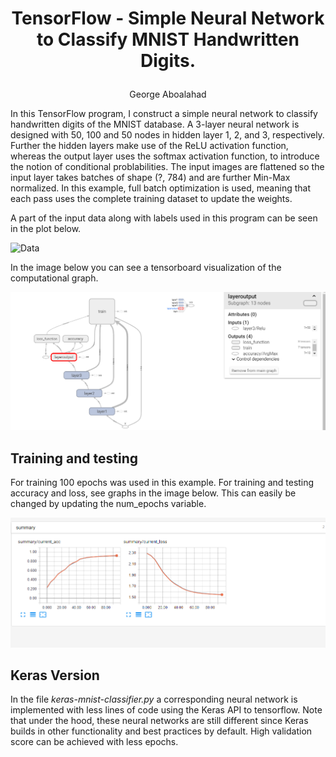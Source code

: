 # <p align="center"> TensorFlow - Simple Neural Network to Classify MNIST Handwritten Digits. </p>
<p align="center"> George Aboalahad </p>

In this TensorFlow program, I construct a simple neural network to classify handwritten digits of the MNIST database. A 3-layer neural network is designed with 50, 100 and 50 nodes in hidden layer 1, 2, and 3, respectively. Further the hidden layers make use of the ReLU activation function, whereas the output layer uses the softmax activation function, to introduce the notion of conditional problabilities. The input images are flattened so the input layer takes batches of shape (?, 784) and are further Min-Max normalized. In this example, full batch optimization is used, meaning that each pass uses the complete training dataset to update the weights.

A part of the input data along with labels used in this program can be seen in the plot below.

![Data](https://github.com/Geoab13/tf_mnist_classification/blob/master/data.png)

In the image below you can see a tensorboard visualization of the computational graph.

![Computational Graph](https://github.com/Geoab13/tf_mnist_classification/blob/master/mnist_computational_graph.png)

## Training and testing

For training 100 epochs was used in this example. For training and testing accuracy and loss, see graphs in the image below. This can easily be changed by updating the num_epochs variable.

![Accuracy](https://github.com/Geoab13/tf_mnist_classification/blob/master/mnist_acc_loss.png)

## Keras Version

In the file *keras-mnist-classifier.py* a corresponding neural network is implemented with less lines of code using the Keras API to tensorflow. Note that under the hood, these neural networks are still different since Keras builds in other functionality and best practices by default. High validation score can be achieved with less epochs.
